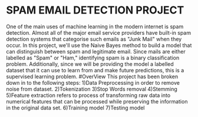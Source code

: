 # SPAM EMAIL DETECTION PROJECT
One of the main uses of machine learning in the modern internet is spam detection. Almost all of the major email service providers have built-in spam detection systems that categorise such emails as "Junk Mail" when they occur.
In this project, we'll use the Naive Bayes method to build a model that can distinguish between spam and legitimate email. Since mails are either labelled as "Spam" or "Ham," identifying spam is a binary classification problem. Additionally, since we will be providing the model a labelled dataset that it can use to learn from and make future predictions, this is a supervised learning problem.
#OverView
This project has been broken down in to the following steps:
1)Data Preprocessing in order to remove noise from dataset.
2)Tokenization
3)Stop Words removal
4)Stemming
5)Feature extraction refers to process of transforming raw data into numerical features that can be processed while preserving the information in the original data set.
6)Training model 
7)Testing model
